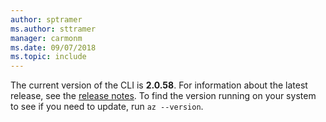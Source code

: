 ```yaml
---
author: sptramer
ms.author: sttramer
manager: carmonm
ms.date: 09/07/2018
ms.topic: include
---
```

The current version of the CLI is __2.0.58__. For information about the latest release, see the [release notes](release-notes-azure-cli.md). To find the version running on your system to see if you need to update, run `az --version`.

